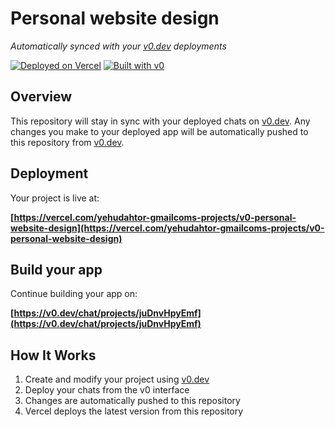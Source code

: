 # Personal website design

*Automatically synced with your [v0.dev](https://v0.dev) deployments*

[![Deployed on Vercel](https://img.shields.io/badge/Deployed%20on-Vercel-black?style=for-the-badge&logo=vercel)](https://vercel.com/yehudahtor-gmailcoms-projects/v0-personal-website-design)
[![Built with v0](https://img.shields.io/badge/Built%20with-v0.dev-black?style=for-the-badge)](https://v0.dev/chat/projects/juDnvHpyEmf)

## Overview

This repository will stay in sync with your deployed chats on [v0.dev](https://v0.dev).
Any changes you make to your deployed app will be automatically pushed to this repository from [v0.dev](https://v0.dev).

## Deployment

Your project is live at:

**[https://vercel.com/yehudahtor-gmailcoms-projects/v0-personal-website-design](https://vercel.com/yehudahtor-gmailcoms-projects/v0-personal-website-design)**

## Build your app

Continue building your app on:

**[https://v0.dev/chat/projects/juDnvHpyEmf](https://v0.dev/chat/projects/juDnvHpyEmf)**

## How It Works

1. Create and modify your project using [v0.dev](https://v0.dev)
2. Deploy your chats from the v0 interface
3. Changes are automatically pushed to this repository
4. Vercel deploys the latest version from this repository
